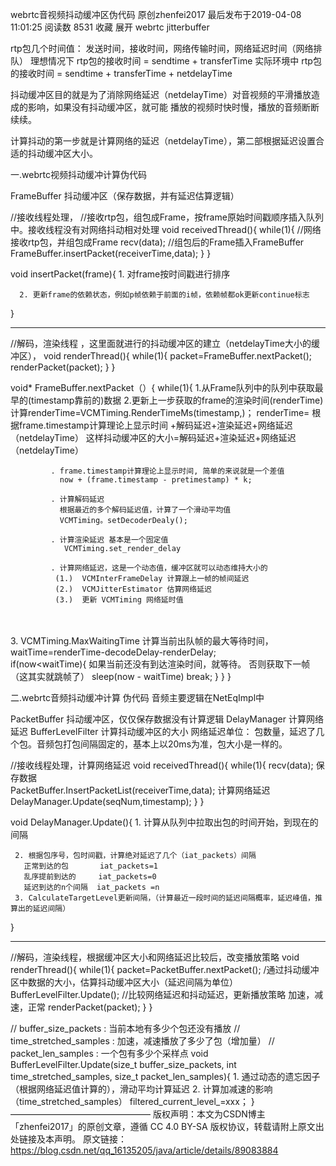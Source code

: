webrtc音视频抖动缓冲区伪代码
原创zhenfei2017 最后发布于2019-04-08 11:01:25 阅读数 8531  收藏
展开
webrtc jitterbuffer

rtp包几个时间值： 发送时间，接收时间，网络传输时间，网络延迟时间（网络排队）
理想情况下 rtp包的接收时间 = sendtime + transferTime
实际环境中 rtp包的接收时间 = sendtime + transferTime + netdelayTime

抖动缓冲区目的就是为了消除网络延迟（netdelayTime）对音视频的平滑播放造成的影响，如果没有抖动缓冲区，就可能
播放的视频时快时慢，播放的音频断断续续。

计算抖动的第一步就是计算网络的延迟（netdelayTime），第二部根据延迟设置合适的抖动缓冲区大小。

一.webrtc视频抖动缓冲计算伪代码

   FrameBuffer  抖动缓冲区（保存数据，并有延迟估算逻辑）

   //接收线程处理， 
   //接收rtp包，组包成Frame，按frame原始时间戳顺序插入队列中。接收线程没有对网络抖动相对处理
   void receivedThread(){
      while(1){
         //网络接收rtp包，并组包成Frame
         recv(data);
         //组包后的Frame插入FrameBuffer
         FrameBuffer.insertPacket(receiverTime,data);
      }
   }

   void insertPacket(frame){
      1. 对frame按时间戳进行排序

      2. 更新frame的依赖状态，例如p帧依赖于前面的i帧，依赖帧都ok更新continue标志
  }

-----------------------------------------------------------------------------------------------------
   //解码，渲染线程 ，这里面就进行的抖动缓冲区的建立（netdelayTime大小的缓冲区），
   void renderThread(){
	   while(1){
	      packet=FrameBuffer.nextPacket();
          renderPacket(packet);
	   } 
   }

   void* FrameBuffer.nextPacket（）{
        while(1){
	       1.从Frame队列中的队列中获取最早的(timestamp靠前的)数据
	       2.更新上一步获取的frame的渲染时间(renderTime)   
	         计算renderTime=VCMTiming.RenderTimeMs(timestamp,)；
	         renderTime= 根据frame.timestamp计算理论上显示时间 +解码延迟+渲染延迟+网络延迟（netdelayTime）
            这样抖动缓冲区的大小=解码延迟+渲染延迟+网络延迟（netdelayTime）
            
             . frame.timestamp计算理论上显示时间, 简单的来说就是一个差值              
               now + (frame.timestamp - pretimestamp) * k;
               
             . 计算解码延迟
               根据最近的多个解码延迟值，计算了一个滑动平均值
               VCMTiming。setDecoderDealy();
              
             . 计算渲染延迟 基本是一个固定值
                VCMTiming.set_render_delay
                                       
             . 计算网络延迟，这是一个动态值，缓冲区就可以动态维持大小的
              (1.)  VCMInterFrameDelay 计算跟上一帧的帧间延迟
              (2.)  VCMJitterEstimator 估算网络延迟 
              (3.)  更新 VCMTiming 网络延时值                     


​	        
​	
	       3. VCMTiming.MaxWaitingTime 计算当前出队帧的最大等待时间，
	          waitTime=renderTime-decodeDelay-renderDelay;  
	          if(now<waitTime){
	            如果当前还没有到达渲染时间，就等待。 否则获取下一帧（这其实就跳帧了）
	            sleep(now - waitTime)
	            break;
	          }
	         }
	   }

二.webrtc音频抖动缓冲计算 伪代码
音频主要逻辑在NetEqImpl中

PacketBuffer       抖动缓冲区，仅仅保存数据没有计算逻辑
DelayManager       计算网络延迟
BufferLevelFilter  计算抖动缓冲区的大小
网络延迟单位： 包数量，延迟了几个包。音频包打包间隔固定的，基本上以20ms为准，包大小是一样的。

   //接收线程处理，计算网络延迟
   void receivedThread(){
      while(1){
         recv(data);
         保存数据  
         PacketBuffer.InsertPacketList(receiverTime,data);
         计算网络延迟
         DelayManager.Update(seqNum,timestamp);
      }
   }

   void DelayManager.Update(){
     1. 计算从队列中拉取出包的时间开始，到现在的间隔
     
     2. 根据包序号，包时间戳，计算绝对延迟了几个（iat_packets）间隔
       正常到达的包       iat_packets=1
       乱序提前到达的     iat_packets=0
       延迟到达的n个间隔  iat_packets =n
     3. CalculateTargetLevel更新间隔，（计算最近一段时间的延迟间隔概率，延迟峰值，推算出的延迟间隔）
   }

-----------------------------------------------------------------------------------------------------
   //解码，渲染线程，根据缓冲区大小和网络延迟比较后，改变播放策略
   void renderThread(){
	   while(1){
	      packet=PacketBuffer.nextPacket();
          /通过抖动缓冲区中数据的大小，估算抖动缓冲区大小（延迟间隔为单位）
          BufferLevelFilter.Update();
          //比较网络延迟和抖动延迟，更新播放策略 加速，减速，正常
          renderPacket(packet);
	   } 
   }


  // buffer_size_packets : 当前本地有多少个包还没有播放
  // time_stretched_samples : 加速，减速播放了多少了包（增加量）
  // packet_len_samples : 一个包有多少个采样点
  void BufferLevelFilter.Update(size_t buffer_size_packets, int time_stretched_samples,
                  size_t packet_len_samples){
         1. 通过动态的遗忘因子（根据网络延迟值计算的），滑动平均计算延迟
         2. 计算加减速的影响（time_stretched_samples） 
         filtered_current_level_=xxx；
  }
————————————————
版权声明：本文为CSDN博主「zhenfei2017」的原创文章，遵循 CC 4.0 BY-SA 版权协议，转载请附上原文出处链接及本声明。
原文链接：https://blog.csdn.net/qq_16135205/java/article/details/89083884